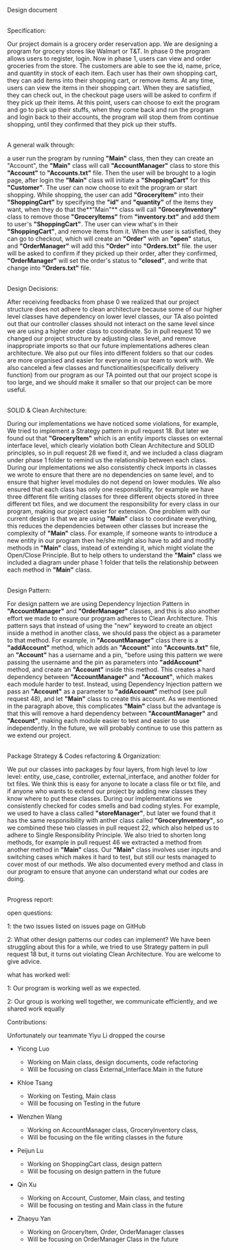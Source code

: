 Design document 

\
Specification:


Our project domain is a grocery order reservation app. 
We are designing a program for grocery stores like Walmart or T&T. In phase 0 the program 
allows users to register, login. Now in phase 1, users can view and order groceries from the
store. The customers are able to see the id, name, price, and quantity in stock of each item.
Each user has their own shopping cart, they can add items into their shopping cart, or remove
items. At any time, users can view the items in their shopping cart. When they are satisfied, they can check out, 
in the checkout page users will be asked to confirm if they pick up their items. At this point, users can choose to exit
the program and go to pick up their stuffs, when they come back and run the program and login back to their accounts,
the program will stop them from continue shopping, until they confirmed that they pick up their stuffs.

\
A general walk through:

a user run the program by running **"Main"** class, then they can create an "Account", the **"Main"** class will 
call **"AccountManager"** class to store this **"Account"** to **"Accounts.txt"** file. Then the user will be brought to 
a login page, after login the **"Main"** class will initiate a **"ShoppingCart"** for this **"Customer"**. The user can 
now choose to exit the program or start shopping. While shopping, the user can add **"GroceryItem"** into their
**"ShoppingCart"** by specifying the **"id"** and **"quantity"** of the items they want, when they do that the**"Main"** class
will call **"GroceryInventory"** class to remove those **"GroceryItems"** from **"inventory.txt"** and add them to user's
**"ShoppingCart"**. The user can view what's in their **"ShoppingCart"**, and remove items from it. When the user is 
satisfied, they can go to checkout, which will create an **"Order"** with an **"open"** status, and **"OrderManager"** will
add this **"Order"** into **"Orders.txt"** file. the user will be asked to confirm if they picked up their order, after
they confirmed, **"OrderManager"** will set the order's status to **"closed"**, and write that change into **"Orders.txt"**
file.

\
Design Decisions:

After receiving feedbacks from phase 0 we realized that our project structure does not adhere to clean
architecture because some of our higher level classes have dependency on lower level classes, our TA also
pointed out that our controller classes should not interact on the same level since we are using
a higher order class to coordinate. So in pull request 10 we
changed our project structure by adjusting class level, and remove inappropriate imports so that our 
future implementations adheres clean architecture. We also put our files into different folders so that our codes
are more organised and easier for everyone in our team to work with. We also canceled a few classes and 
functionalities(specifically delivery function) from our program as 
our TA pointed out that our project scope is too large, and we should make it smaller so that our 
project can be more useful.

\
SOLID & Clean Architecture:

During our implementations we have noticed some violations, for example, We tried to implement a Strategy
pattern in pull request 18. But later we found out that **"GroceryItem"** which is an entity imports classes on
external interface level, which clearly violation both Clean Architecture and SOLID principles, so in pull request
28 we fixed it, and we included a class diagram under phase 1 folder to remind us the relationship between
each class. During our implementations we also consistently check imports in classes we wrote to ensure that there 
are no dependencies on same level, and to ensure that higher level modules do not depend on lower modules. We
also ensured that each class has only one responsibility, for example we have three different file
writing classes for three different objects stored in three different txt files, and we document the responsibility
for every class in our program, making our project easier for extension. One problem with our current design is that 
we are using **"Main"** class to coordinate everything, this reduces the dependencies between other classes but 
increase the complexity of **"Main"** class. For example, if someone wants to introduce a new entity in our program
then he/she might also have to add and modify methods in **"Main"** class, instead of extending it,
which might violate the Open/Close Principle. But to help others to understand the **"Main"** class we included a 
diagram under phase 1 folder that tells the relationship between each method in **"Main"** class.

\
Design Pattern:

For design pattern we are using Dependency Injection Pattern in **"AccountManager"** and **"OrderManager"** classes,
and this is also another effort we made to ensure our program adheres to Clean Architecture. This pattern says that
instead of using the "new" keyword to create an object inside a method in another class, we should pass the object
as a parameter to that method. For example, in **"AccountManager"** class there is a **"addAccount"** method, which 
adds an **"Account"** into **"Accounts.txt"** file, an **"Account"** has a username and a pin,
"before using this pattern we were passing the username and the pin as parameters into **"addAccount"** method, and 
create an **"Account"** inside this method. This creates a hard dependency between **"AccountManager"**  and 
**"Account"**, which makes each module harder to test. Instead, using Dependency Injection pattern we pass an
**"Account"** as a parameter to **"addAccount"** method (see pull request 48), and let **"Main"** class to create 
this account.
As we mentioned in the paragraph above, this complicates **"Main"** class but the advantage is that this will remove
a hard dependency between **"AccountManager"** and **"Account"**, making each module easier to test and easier to use
independently. In the future, we will probably continue to use this pattern as we extend our project.

\
Package Strategy & Codes refactoring & Organization:

We put our classes into packages by four layers, from high level to low level: entity, use_case, controller, 
external_interface, and another folder for txt files. We think this is easy for anyone to locate a class file 
or txt file, and if anyone who wants to extend our project by adding new classes they know where to put these
classes. During our implementations we consistently checked for codes smells and bad coding styles. For example,
we used to have a class called **"storeManager"**, but later we found that it has the same responsibility with
anther class called **"GroceryInventory"**, so we combined these two classes in pull request 22, which 
also helped us to adhere to Single Responsibility Principle. We also tried 
to shorten long methods, for example in pull request 46 we extracted a method from another 
method in **"Main"** class. Our **"Main"** class involves user inputs and switching cases 
which makes it hard to test, but still our tests managed to cover most of our methods. We also documented 
every method and class in our program to ensure that anyone can understand what our codes are doing.

\
Progress report:

open questions:

1: the two issues listed on issues page on GitHub

2: What other design patterns our codes can implement? We have been struggling about this for a while, we tried to
use Strategy pattern in pull request 18 but, it turns out violating Clean Architecture. You are welcome to give advice.

what has worked well:

1: Our program is working well as we expected.

2: Our group is working well together, we communicate efficiently, and we shared work equally

Contributions:

Unfortunately our teammate Yiyu Li dropped the course

* Yicong Luo
    * Working on Main class, design documents, code refactoring
    * Will be focusing on class External_Interface.Main in the future

* Khloe Tsang
    * Working on Testing, Main class
    * Will be focusing on Testing in the future

* Wenzhen Wang
    * Working on AccountManager class, GroceryInventory class, 
    * Will be focusing on the file writing classes in the future

* Peijun Lu
    * Working on ShoppingCart class, design pattern
    * Will be focusing on design pattern in the future

* Qin Xu
    * Working on Account, Customer, Main class, and testing
    * Will be focusing on testing and Main class in the future

* Zhaoyu Yan
    * Working on GroceryItem, Order, OrderManager classes
    * Will be focusing on OrderManager Class in the future






